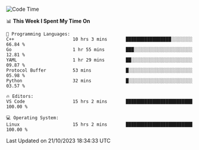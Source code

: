 
<!--START_SECTION:waka-->
![Code Time](http://img.shields.io/badge/Code%20Time-1%2C205%20hrs%2017%20mins-blue)

📊 **This Week I Spent My Time On** 

```text
💬 Programming Languages: 
C++                      10 hrs 3 mins       █████████████████░░░░░░░░   66.84 % 
Go                       1 hr 55 mins        ███░░░░░░░░░░░░░░░░░░░░░░   12.81 % 
YAML                     1 hr 29 mins        ██░░░░░░░░░░░░░░░░░░░░░░░   09.87 % 
Protocol Buffer          53 mins             █░░░░░░░░░░░░░░░░░░░░░░░░   05.98 % 
Python                   32 mins             █░░░░░░░░░░░░░░░░░░░░░░░░   03.57 % 

🔥 Editors: 
VS Code                  15 hrs 2 mins       █████████████████████████   100.00 % 

💻 Operating System: 
Linux                    15 hrs 2 mins       █████████████████████████   100.00 % 
```


 Last Updated on 21/10/2023 18:34:33 UTC
<!--END_SECTION:waka-->

